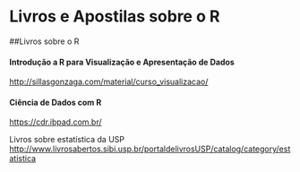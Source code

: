 # Livros e Apostilas sobre o R

##Livros sobre o R
#### Introdução a R para Visualização e Apresentação de Dados
http://sillasgonzaga.com/material/curso_visualizacao/

#### Ciência de Dados com R
https://cdr.ibpad.com.br/

Livros sobre estatística da USP
http://www.livrosabertos.sibi.usp.br/portaldelivrosUSP/catalog/category/estatistica
